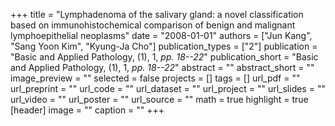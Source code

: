+++
title = "Lymphadenoma of the salivary gland: a novel classification based on immunohistochemical comparison of benign and malignant lymphoepithelial neoplasms"
date = "2008-01-01"
authors = ["Jun Kang", "Sang Yoon Kim", "Kyung-Ja Cho"]
publication_types = ["2"]
publication = "Basic and Applied Pathology, (1), 1, _pp. 18--22_"
publication_short = "Basic and Applied Pathology, (1), 1, _pp. 18--22_"
abstract = ""
abstract_short = ""
image_preview = ""
selected = false
projects = []
tags = []
url_pdf = ""
url_preprint = ""
url_code = ""
url_dataset = ""
url_project = ""
url_slides = ""
url_video = ""
url_poster = ""
url_source = ""
math = true
highlight = true
[header]
image = ""
caption = ""
+++
